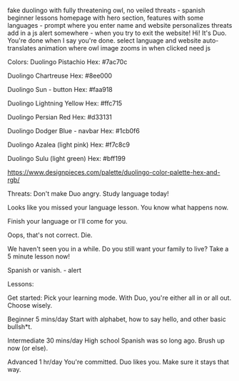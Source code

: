 fake duolingo with fully threatening owl, no veiled threats - spanish beginner lessons 
homepage with hero section, features with some languages - prompt where you enter name and website personalizes threats
add in a js alert somewhere - when you try to exit the website! Hi! It's Duo. You're done when I say you're done.
select language and website auto-translates
animation where owl image zooms in when clicked
need js

Colors:
Duolingo Pistachio
Hex: #7ac70c

Duolingo Chartreuse
Hex: #8ee000

Duolingo Sun - button
Hex: #faa918

Duolingo Lightning Yellow
Hex: #ffc715

Duolingo Persian Red
Hex: #d33131

Duolingo Dodger Blue - navbar
Hex: #1cb0f6

Duolingo Azalea (light pink)
Hex: #f7c8c9

Duolingo Sulu (light green)
Hex: #bff199



https://www.designpieces.com/palette/duolingo-color-palette-hex-and-rgb/


Threats:
Don't make Duo angry. Study language today!

Looks like you missed your language lesson. You know what happens now.

Finish your language or I'll come for you.

Oops, that's not correct. Die. 

We haven't seen you in a while. Do you still want your family to live? Take a 5 minute lesson now!

Spanish or vanish. - alert


Lessons:


Get started:
Pick your learning mode. With Duo, you're either all in or all out. Choose wisely.

Beginner 
5 mins/day
Start with alphabet, how to say hello, and other basic bullsh*t.

Intermediate
30 mins/day
High school Spanish was so long ago. Brush up now (or else).

Advanced
1 hr/day
You're committed. Duo likes you. Make sure it stays that way.


















